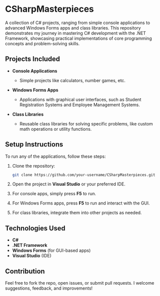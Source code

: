 # CSharpMasterpieces

A collection of C# projects, ranging from simple console applications to advanced Windows Forms apps and class libraries. This repository demonstrates my journey in mastering C# development with the .NET Framework, showcasing practical implementations of core programming concepts and problem-solving skills.

## Projects Included

- **Console Applications**
  - Simple projects like calculators, number games, etc.
  
- **Windows Forms Apps**
  - Applications with graphical user interfaces, such as Student Registration Systems and Employee Management Systems.
  
- **Class Libraries**
  - Reusable class libraries for solving specific problems, like custom math operations or utility functions.

## Setup Instructions

To run any of the applications, follow these steps:

1. Clone the repository:
    ```bash
    git clone https://github.com/your-username/CSharpMasterpieces.git
    ```

2. Open the project in **Visual Studio** or your preferred IDE.

3. For console apps, simply press **F5** to run.
   
4. For Windows Forms apps, press **F5** to run and interact with the GUI.

5. For class libraries, integrate them into other projects as needed.

## Technologies Used
- **C#**
- **.NET Framework**
- **Windows Forms** (for GUI-based apps)
- **Visual Studio** (IDE)

## Contribution

Feel free to fork the repo, open issues, or submit pull requests. I welcome suggestions, feedback, and improvements!

